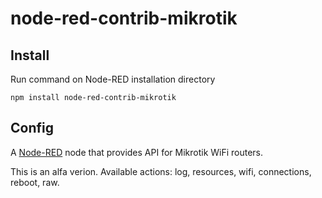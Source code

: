 node-red-contrib-mikrotik
========================

Install
-------
Run command on Node-RED installation directory

	npm install node-red-contrib-mikrotik
	
Config
-------

<p>A <a href="http://nodered.org" target="_new">Node-RED</a> node that provides API for Mikrotik WiFi routers.</p>
This is an alfa verion. Available actions: log, resources, wifi, connections, reboot, raw.
  
